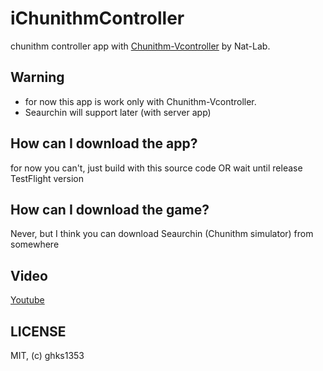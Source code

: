 # iChunithmController
chunithm controller app with [Chunithm-Vcontroller](https://github.com/Nat-Lab/chunithm-vcontroller) by Nat-Lab.

## Warning
- for now this app is work only with Chunithm-Vcontroller.
- Seaurchin will support later (with server app)

## How can I download the app?
for now you can't, just build with this source code OR wait until release TestFlight version

## How can I download the game?
Never, but I think you can download Seaurchin (Chunithm simulator) from somewhere

## Video
[Youtube](https://www.youtube.com/watch?v=iSzXsI4K40A)

## LICENSE
MIT, (c) ghks1353